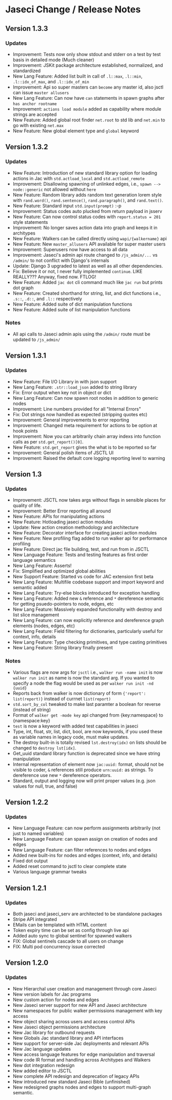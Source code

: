 # Jaseci Change / Release Notes

## Version 1.3.3

### Updates

- Improvement: Tests now only show stdout and stderr on a test by test basis in detailed mode (Much cleaner)
- Improvement: JSKit package architecture established, normalized, and standardized
- New Lang Feature: Added list built in call of `.l::max`, `.l::min`, `.l::idx_of_max`, and `.l::idx_of_min`
- Improvement: Api so super masters can `become` any master id, also jsctl can issue `master allusers`
- New Lang Feature: Can now have `can` statements in spawn graphs after `has anchor rootname`
- Improvement: `actions load module` added as capability where module strings are accepted
- New Feature: Added global root finder `net.root` to std lib and `net.min` to go with existing `net.max`
- New Feature: New global element type and `global` keyword

## Version 1.3.2

### Updates

- New Feature: Introduction of new standard library option for loading actions in Jac with `std.actload_local` and `std.actload_remote`
- Improvement: Disallowing spawning of unlinked edges, i.e., `spawn --> node::generic` not allowed without `here`
- New Feature: Random library adds random text generation lorem style with `rand.word()`, `rand.sentence()`, `rand.paragraph()`, and `rand.text()`.
- New Feature: Standard input `std.input(prompt)` :-p
- Improvement: Status codes auto plucked from return payload in jsserv
- New Feature: Can now control status codes with `report.status = 201` style statements
- Improvement: No longer saves action data into graph and keeps it in architypes
- New Feature: Walkers can be called directly using `wapi/{walkername}` api
- New Feature: New `master_allusers` API available for super master users
- Improvement: Superusers now have access to all data
- Improvement: Jaseci's admin api route changed to `/js_admin/...` vs `/admin/` to not conflict with Django's internals
- Update: Django 3 upgraded to latest as well as all other dependencies.
- Fix: Believe it or not, I never fully implemented `continue`. LIKE REALLY??? Anyway, fixed now. FTLOG!
- New Feature: Added `jac dot` cli command much like `jac run` but prints dot graph
- New Feature: Created shorthand for string, list, and dict functions i.e., `.s::`, `.d::`, and `.l::` respectively
- New Feature: Added suite of dict manipulation functions
- New Feature: Added suite of list manipulation functions

### Notes

- All api calls to Jaseci admin apis using the `/admin/` route must be updated to `/js_admin/`

## Version 1.3.1

### Updates

- New Feature: File I/O Library in with json support
- New Lang Feature: `.str::load_json` added to string library
- Fix: Error output when key not in object or dict
- New Lang Feature: Can now spawn root nodes in addition to generic nodes
- Improvement: Line numbers provided for all "Internal Errors"
- Fix: Dot strings now handled as expected (stripping quotes etc)
- Improvement: General improvements to error reporting
- Improvement: Changed meta requirement for actions to be option at hook points
- Improvement: Now you can arbitrarily chain array indexs into function calls as per `std.get_report()[0]`.
- New Feature: `std.get_report` gives the what is to be reported so far
- Improvement: General polish items of JSCTL UI
- Improvement: Raised the default core logging reporting level to warning

## Version 1.3

### Updates

- Improvement: JSCTL now takes args without flags in sensible places for quality of life.
- Improvement: Better Error reporting all around
- New Feature: APIs for manipulating actions
- New Feature: Hotloading jaseci action modules
- Update: New action creation methodology and architecture
- New Feature: Decorator interface for creating jaseci action modules
- New Feature: New profiling flag added to run walker api for performance profiling
- New Feature: Direct jac file building, test, and run from in JSCTL
- New Language Feature: Tests and testing features as first order language semantics
- New Lang Feature: Asserts!
- Fix: Simplified and optimized global abilities
- New Support Feature: Started vs code for JAC extension first beta
- New Lang Feature: Multifile codebase support and import keyword and semantic added
- New Lang Feature: Try-else blocks introduced for exception handling
- New Lang Feature: Added new `&` reference and `*` dereference semantic for getting psuedo-pointers to node, edges, etc
- New Lang Feature: Massively expanded functionality with destroy and list slice management
- New Lang Feature: can now explicitly reference and dereference graph elements (nodes, edges, etc)
- New Lang Feature: Field filtering for dictionaries, particularly useful for context, info, details
- New Lang Feature: Type checking primitives, and type casting primitives
- New Lang Feature: String library finally present

### Notes

- Various flags are now args for `jsctl` i.e., `walker run -name init` is now `walker run init` as name is now the standard arg. If you wanted to specify a node the flag would be used as per `walker run init -nd {uuid}`
- Reports back from walker is now dictionary of form `{'report': list(report)}` instead of currnet `list(report)`
- `std.sort_by_col` tweaked to make last paramter a boolean for reverse (instead of string)
- Format of `walker get -mode key` api changed from {key:namespace} to {namespace:key}
- `test` is now a keyword with added test capabilities in jaseci
- Type, int, float, str, list, dict, bool, are now keywords, if you used these as variable names in legacy code, must make updates.
- The destroy built-in is totally revised `lst.destroy(idx)` on lists should be changed to `destroy lst[idx]`.
- Get_uuid standard library function is deprecated since we have string manipulation
- Internal representation of element now `jac:uuid:` format, should not be visible to coder, `&` references still produce `urn:uuid:` as strings. To dereference use new `*` dereference operators.
- Standard, output and logging now will print proper values (e.g. json values for null, true, and false)

## Version 1.2.2

### Updates

- New Language Feature: can now perform assignments arbitrarily (not just to named variables)
- New Language Feature: can spawn assign on creation of nodes and edges
- New Language Feature: can filter references to nodes and edges
- Added new built-ins for nodes and edges (context, info, and details)
- Fixed dot output
- Added reset command to jsctl to clear complete state
- Various language grammar tweaks

## Version 1.2.1

### Updates

- Both jaseci and jaseci_serv are architected to be standalone packages
- Stripe API integrated
- EMails can be templated with HTML content
- Token expiry time can be set as config through live api
- Added auto sync to global sentinel for spawned walkers
- FIX: Global sentinels cascade to all users on change
- FIX: Multi pod concurrency issue corrected

## Version 1.2.0

### Updates

- New Hierarchal user creation and management through core Jaseci
- New version labels for Jac programs
- New custom action for nodes and edges
- New Jaseci server support for new API and Jaseci architecture
- New namespaces for public walker permissions management with key access
- New object sharing across users and access control APIs
- New Jaseci object permissions architecture
- New Jac library for outbound requests
- New Globals Jac standard library and API interfaces
- New support for server-side Jac deployments and relevant APIs
- New Jac language updates
- New access language features for edge manipulation and traversal
- New code IR format and handling across Architypes and Walkers
- New dot integration redesign
- New added editor to JSCTL
- New complete API redesign and deprecation of legacy APIs
- New introduced new standard Jaseci Bible (unfinished)
- New redesigned graphs nodes and edges to support multi-graph semantic.
